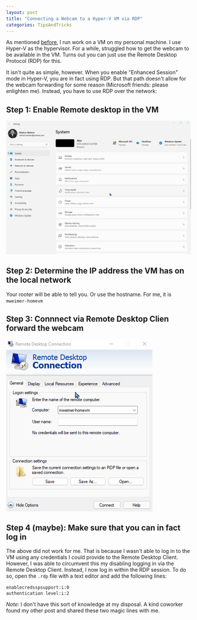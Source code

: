 ```yaml
---
layout: post
title: "Connecting a Webcam to a Hyper-V VM via RDP"
categories: TipsAndTricks
---
```


As mentioned [before](/tipsandtricks/2020/10/19/hyperv-webcam/), I run work on a VM on my
personal machine. I use Hyper-V as the hypervisor. For a while, struggled how to
get the webcam to be available in the VM. Turns out you can just use the Remote
Desktop Protocol (RDP) for this.

<!--more-->

It isn't quite as simple, however. When you enable "Enhanced Session" mode in
Hyper-V, you are in fact using RDP. But that path doesn't allow for the webcam
forwarding for some reason (Microsoft friends: please enlighten me). Instead,
you have to use RDP over the network:

## Step 1: Enable Remote desktop in the VM

![Screen recording of enabling RDP](/img/2022-01-30-enable-rdp.gif)

## Step 2: Determine the IP address the VM has on the local network

Your rooter will be able to tell you. Or use the hostname. For me, it is `mweimer-homevm`

## Step 3: Connnect via Remote Desktop Clien forward the webcam

![Screen recording of the needed configuration](/img/2022-01-30-configure_rdp.gif)

## Step 4 (maybe): Make sure that you can in fact log in

The above did not work for me. That is because I wasn't able to log in to the VM
using any credentials I could provide to the Remote Desktop Client. However, I
was able to circumvent this my disabling logging in via the Remote Desktop
Client. Instead, I now log in within the RDP session. To do so, open the `.rdp`
file with a text editor and add the following lines:

```
enablecredsspsupport:i:0
authentication level:i:2
```

*Note:* I don't have this sort of knowledge at my disposal. A kind coworker
found my other post and shared these two magic lines with me.
